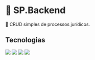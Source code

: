 <h1>
    🔗 SP.Backend
</h1>
<p>🚀 CRUD simples de processos jurídicos. </p>

<h2>
	Tecnologias
</h2>
<img src="https://img.shields.io/badge/.NET-v3.1-%23512BD4"/>
<img src="https://img.shields.io/badge/.EFCore-v3.1-%23512BD4"/>
<img src="https://img.shields.io/badge/.SQLServer-%CC2927"/>
<img src="https://img.shields.io/badge/.NuGet-%004880"/>